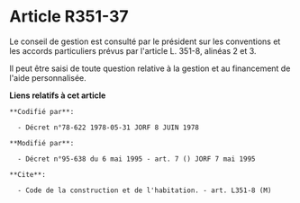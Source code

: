# Article R351-37

Le conseil de gestion est consulté par le président sur les conventions et les accords particuliers prévus par l'article L.
351-8, alinéas 2 et 3.

Il peut être saisi de toute question relative à la gestion et au financement de l'aide personnalisée.

**Liens relatifs à cet article**

	**Codifié par**:

	  - Décret n°78-622 1978-05-31 JORF 8 JUIN 1978

	**Modifié par**:

	  - Décret n°95-638 du 6 mai 1995 - art. 7 () JORF 7 mai 1995

	**Cite**:

	  - Code de la construction et de l'habitation. - art. L351-8 (M)
